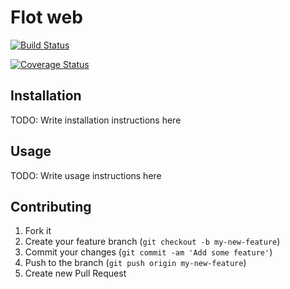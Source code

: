 
# Flot web

[![Build Status](https://travis-ci.org/seiji/flot_web.png?branch=master)](https://travis-ci.org/seiji/flot_web)

[![Coverage Status](https://coveralls.io/repos/seiji/flot_web/badge.png)](https://coveralls.io/r/seiji/flot_web)

## Installation

TODO: Write installation instructions here

## Usage

TODO: Write usage instructions here

## Contributing

1. Fork it
2. Create your feature branch (`git checkout -b my-new-feature`)
3. Commit your changes (`git commit -am 'Add some feature'`)
4. Push to the branch (`git push origin my-new-feature`)
5. Create new Pull Request
